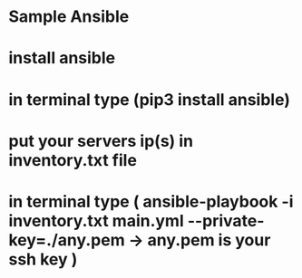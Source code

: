 # Sample Ansible 
# install ansible
# in terminal type (pip3 install ansible)
# put your servers ip(s) in inventory.txt file
# in terminal type ( ansible-playbook -i inventory.txt main.yml --private-key=./any.pem -> any.pem is your ssh key )
